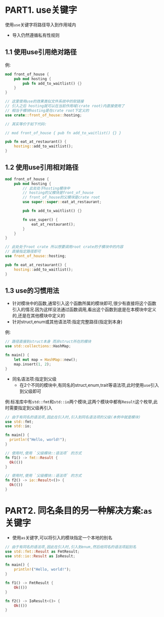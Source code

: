 # PART1. use关键字

使用`use`关键字将路径导入到作用域内

- 导入仍然遵循私有性规则

## 1.1 使用use引用绝对路径

例:

```rust
mod front_of_house {
    pub mod hosting {
        pub fn add_to_waitlist() {}
    }
}

// 这里使用use的效果类似文件系统中的软链接
// 引入之后 hosting就可以在当前作用域(crate root)内直接使用了
// 相当于模块hosting是在crate root下定义的
use crate::front_of_house::hosting;

// 其实等价于如下代码:

// mod front_of_house { pub fn add_to_waitlist() {} }

pub fn eat_at_restaurant() {
    hosting::add_to_waitlist();
}
```

## 1.2 使用use引用相对路径

```rust
mod front_of_house {
    pub mod hosting {
        // 此处处于hosting模块中
        // hosting的父模块是front_of_house
        // front_of_house的父模块是crate root
        use super::super::eat_at_restaurant;

        pub fn add_to_waitlist() {}

        fn use_super() {
            eat_at_restaurant();
        }
    }
}

// 此处处于root crate 所以想要调用root crate的子模块中的内容
// 直接指定路径即可
use front_of_house::hosting;

pub fn eat_at_restaurant() {
    hosting::add_to_waitlist();
}
```

## 1.3 use的习惯用法

- 针对模块中的函数,通常引入这个函数所属的模块即可,很少有直接将这个函数引入的情况.因为这样没法通过函数调用,看出这个函数到底是在本模块中定义的,还是在其他模块中定义的
- 针对struct,enum或其他语法项:指定完整路径(指定到本身)

例:

```rust
// 路径直接到struct本身 而非struct所在的模块
use std::collections::HashMap;

fn main() {
    let mut map = HashMap::new();
    map.insert(1, 2);
}
```

- 同名语法项:指定到父级
  - 在2个不同的模块中,有同名的struct,enum,trait等语法项,此时使用`use`引入到父级即可

例:标准库中有`std::fmt`和`std::io`两个模块,这两个模块中都有`Result`这个枚举,此时需要指定到父级再引入

```rust
// 由于有同名的语法项,因此在引入时,引入到同名语法项的父级(本例中就是模块)
use std::fmt;
use std::io;

fn main() {
  println!("Hello, world!");
}

// 使用时,使用 `父级模块::语法项` 的方式
fn f1() -> fmt::Result {
  Ok(())
}

// 使用时,使用 `父级模块::语法项` 的方式
fn f2() -> io::Result<()> {
  Ok(())
}
```

# PART2. 同名条目的另一种解决方案:`as`关键字

- 使用`as`关键字,可以将引入的模块指定一个本地的别名

```rust
// 由于有同名的语法项,因此在引入时,引入到enum,然后给同名的语法项起别名
use std::fmt::Result as FmtResult;
use std::io::Result as IoResult;

fn main() {
    println!("Hello, world!");
}

fn f1() -> FmtResult {
    Ok(())
}

fn f2() -> IoResult<()> {
    Ok(())
}
```